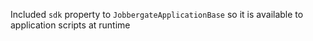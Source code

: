 Included `sdk` property to `JobbergateApplicationBase` so it is available to application scripts at runtime
